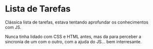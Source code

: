 # Lista de Tarefas
Clássica lista de tarefas, estava tentando aprofundar os conhecimentos com JS.


Nunca tinha lidado com CSS e HTML antes, mas da para perceber a sincronia de um com o outro, com a ajuda do JS... bem interresante.
